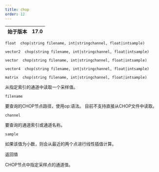 ```yaml
---
title: chop
order: 12
---
```

| 始于版本 | 17.0 |
| --- | --- |

`float  chop(string filename, int|stringchannel, float|intsample)`

`vector2  chop(string filename, int|stringchannel, float|intsample)`

`vector  chop(string filename, int|stringchannel, float|intsample)`

`vector4  chop(string filename, int|stringchannel, float|intsample)`

`matrix  chop(string filename, int|stringchannel, float|intsample)`

从指定索引的通道中读取一个采样值。

`filename`

要查询的CHOP节点路径，使用op:语法。
目前不支持直接从CHOP文件中读取。

`channel`

要查询的通道索引或通道名称。

`sample`

如果该值为小数，则会从最近的两个点进行线性插值计算。

返回值

CHOP节点中指定采样点的通道值。
